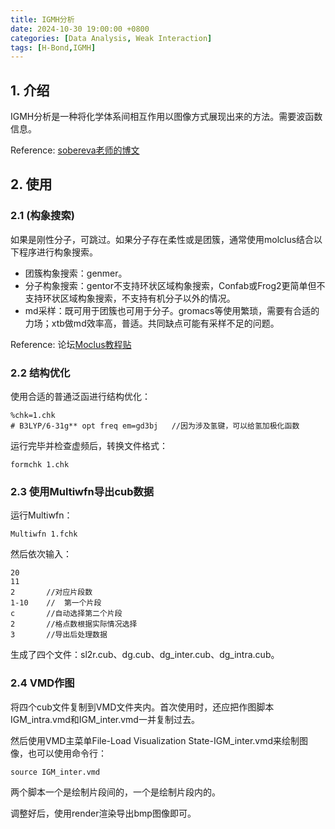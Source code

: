 ```yaml
---
title: IGMH分析
date: 2024-10-30 19:00:00 +0800
categories: [Data Analysis, Weak Interaction]
tags: [H-Bond,IGMH]     
---
```

## 1. 介绍
IGMH分析是一种将化学体系间相互作用以图像方式展现出来的方法。需要波函数信息。

Reference: [sobereva老师的博文][example]  

[example]: http://sobereva.com/621 "使用Multiwfn做IGMH分析非常清晰直观地展现化学体系中的相互作用"

## 2. 使用
### 2.1 (构象搜索)
如果是刚性分子，可跳过。如果分子存在柔性或是团簇，通常使用molclus结合以下程序进行构象搜索。
- 团簇构象搜索：genmer。
- 分子构象搜索：gentor不支持环状区域构象搜索，Confab或Frog2更简单但不支持环状区域构象搜索，不支持有机分子以外的情况。
- md采样：既可用于团簇也可用于分子。gromacs等使用繁琐，需要有合适的力场；xtb做md效率高，普适。共同缺点可能有采样不足的问题。

Reference: 论坛[Moclus教程贴][example]

[example]: http://bbs.keinsci.com/forum.php?mod=viewthread&tid=577 "使用molclus程序做团簇构型搜索和分子构象搜索"

### 2.2 结构优化
使用合适的普通泛函进行结构优化：
```
%chk=1.chk
# B3LYP/6-31g** opt freq em=gd3bj   //因为涉及氢键，可以给氢加极化函数
```
运行完毕并检查虚频后，转换文件格式：
```
formchk 1.chk
```
### 2.3 使用Multiwfn导出cub数据
运行Multiwfn：
```
Multiwfn 1.fchk
```
然后依次输入：
```
20
11
2       //对应片段数
1-10    //  第一个片段
c       //自动选择第二个片段
2       //格点数根据实际情况选择
3       //导出后处理数据
```
生成了四个文件：sl2r.cub、dg.cub、dg_inter.cub、dg_intra.cub。
### 2.4 VMD作图
将四个cub文件复制到VMD文件夹内。首次使用时，还应把作图脚本IGM_intra.vmd和IGM_inter.vmd一并复制过去。

然后使用VMD主菜单File-Load Visualization State-IGM_inter.vmd来绘制图像，也可以使用命令行：
```
source IGM_inter.vmd
```
两个脚本一个是绘制片段间的，一个是绘制片段内的。

调整好后，使用render渲染导出bmp图像即可。





